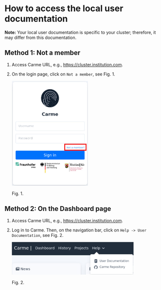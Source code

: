 # How to access the local user documentation

**Note:** Your local user documentation is specific to your cluster; therefore, it may differ from this documentation.

## Method 1: Not a member

1. Access Carme URL, e.g., https://cluster.institution.com.
2. On the login page, click on `Not a member`, see Fig. 1.

   <img src="images/docu-access-1.png" width="250">
   
   Fig. 1.  

## Method 2: On the Dashboard page

1. Access Carme URL, e.g., https://cluster.institution.com.
2. Log in to Carme. Then, on the navigation bar, click on `Help -> User Documentation`, see Fig. 2.

   <img src="images/docu-access-2.png" width="400">
   
   Fig. 2.
